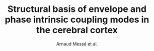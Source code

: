 ---
cat: gaia
subcat: architecture
bestof: false
author: Arnaud Messé et al.
title: Structural basis of envelope and phase intrinsic coupling modes in the cerebral cortex
journal: NeuroImage
year: 2023
type: article
url: https -//www.sciencedirect.com/science/article/pii/S1053811923003634
doi: 10.1016/j.neuroimage.2023.120212
---